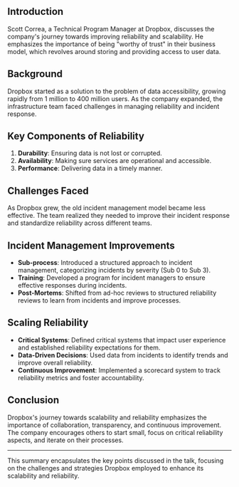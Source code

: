 ## Introduction

Scott Correa, a Technical Program Manager at Dropbox, discusses the company's journey towards improving reliability and scalability. He emphasizes the importance of being "worthy of trust" in their business model, which revolves around storing and providing access to user data.

## Background

Dropbox started as a solution to the problem of data accessibility, growing rapidly from 1 million to 400 million users. As the company expanded, the infrastructure team faced challenges in managing reliability and incident response.

## Key Components of Reliability

1. **Durability**: Ensuring data is not lost or corrupted.
2. **Availability**: Making sure services are operational and accessible.
3. **Performance**: Delivering data in a timely manner.

## Challenges Faced

As Dropbox grew, the old incident management model became less effective. The team realized they needed to improve their incident response and standardize reliability across different teams.

## Incident Management Improvements

- **Sub-process**: Introduced a structured approach to incident management, categorizing incidents by severity (Sub 0 to Sub 3).
- **Training**: Developed a program for incident managers to ensure effective responses during incidents.
- **Post-Mortems**: Shifted from ad-hoc reviews to structured reliability reviews to learn from incidents and improve processes.

## Scaling Reliability

- **Critical Systems**: Defined critical systems that impact user experience and established reliability expectations for them.
- **Data-Driven Decisions**: Used data from incidents to identify trends and improve overall reliability.
- **Continuous Improvement**: Implemented a scorecard system to track reliability metrics and foster accountability.

## Conclusion

Dropbox's journey towards scalability and reliability emphasizes the importance of collaboration, transparency, and continuous improvement. The company encourages others to start small, focus on critical reliability aspects, and iterate on their processes.

---

This summary encapsulates the key points discussed in the talk, focusing on the challenges and strategies Dropbox employed to enhance its scalability and reliability.
